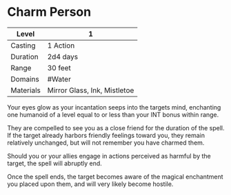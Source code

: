 # Charm Person

| Level     | 1                            |
| --------- | ---------------------------- |
| Casting   | 1 Action                     |
| Duration  | 2d4 days                     |
| Range     | 30 feet                      |
| Domains   | #Water                       |
| Materials | Mirror Glass, Ink, Mistletoe |

Your eyes glow as your incantation seeps into the targets mind, enchanting one humanoid of a level equal to or less than your INT bonus within range.

They are compelled to see you as a close friend for the duration of the spell. If the target already harbors friendly feelings toward you, they remain relatively unchanged, but will not remember you have charmed them. 

Should you or your allies engage in actions perceived as harmful by the target, the spell will abruptly end. 

Once the spell ends, the target becomes aware of the magical enchantment you placed upon them, and will very likely become hostile.